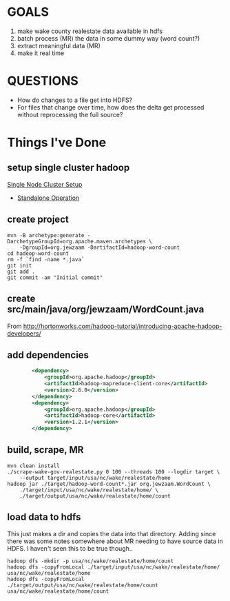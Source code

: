 # GOALS
1. make wake county realestate data available in hdfs
2. batch process (MR) the data in some dummy way (word count?)
3. extract meaningful data (MR)
4. make it real time

# QUESTIONS
- How do changes to a file get into HDFS?
- For files that change over time, how does the delta get processed without reprocessing the full source?

# Things I've Done

## setup single cluster hadoop
[Single Node Cluster Setup](http://hadoop.apache.org/docs/stable/hadoop-project-dist/hadoop-common/SingleCluster.html)
* [Standalone Operation](http://hadoop.apache.org/docs/stable/hadoop-project-dist/hadoop-common/SingleCluster.html#Standalone_Operation)

## create project
```
mvn -B archetype:generate -DarchetypeGroupId=org.apache.maven.archetypes \
    -DgroupId=org.jewzaam -DartifactId=hadoop-word-count
cd hadoop-word-count
rm -f `find -name *.java`
git init
git add .
git commit -am "Initial commit"
```

## create src/main/java/org/jewzaam/WordCount.java
From http://hortonworks.com/hadoop-tutorial/introducing-apache-hadoop-developers/

## add dependencies
```xml
        <dependency>
            <groupId>org.apache.hadoop</groupId>
            <artifactId>hadoop-mapreduce-client-core</artifactId>
            <version>2.6.0</version>
        </dependency>
        <dependency>
            <groupId>org.apache.hadoop</groupId>
            <artifactId>hadoop-core</artifactId>
            <version>1.2.1</version>
        </dependency>
```

## build, scrape, MR
```
mvn clean install
./scrape-wake-gov-realestate.py 0 100 --threads 100 --logdir target \
    --output target/input/usa/nc/wake/realestate/home
hadoop jar ./target/hadoop-word-count*.jar org.jewzaam.WordCount \
    ./target/input/usa/nc/wake/realestate/home/ \
    ./target/output/usa/nc/wake/realestate/home/count
```

## load data to hdfs
This just makes a dir and copies the data into that directory.  Adding since there was some notes somewhere about MR needing to have source data in HDFS.  I haven't seen this to be true though..
```
hadoop dfs -mkdir -p usa/nc/wake/realestate/home/count
hadoop dfs -copyFromLocal ./target/input/usa/nc/wake/realestate/home/ usa/nc/wake/realestate/home
hadoop dfs -copyFromLocal ./target/output/usa/nc/wake/realestate/home/count usa/nc/wake/realestate/home/count
```

